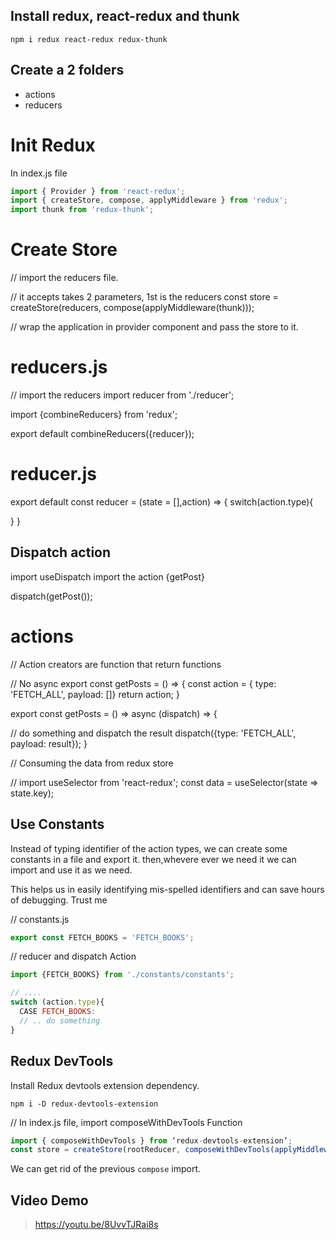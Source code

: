 ## Install redux, react-redux and thunk

```
npm i redux react-redux redux-thunk
```

## Create a 2 folders

- actions
- reducers

# Init Redux

In index.js file

```javascript
import { Provider } from 'react-redux';
import { createStore, compose, applyMiddleware } from 'redux';
import thunk from 'redux-thunk';
```

# Create Store

// import the reducers file.

// it accepts takes 2 parameters, 1st is the reducers
const store = createStore(reducers, compose(applyMiddleware(thunk)));

// wrap the application in provider component and pass the store to it.

# reducers.js

// import the reducers
import reducer from './reducer';

import {combineReducers} from 'redux';

export default combineReducers({reducer});

# reducer.js

export default const reducer = (state = [],action) => {
switch(action.type){

}
}

## Dispatch action

import useDispatch
import the action
{getPost}

dispatch(getPost());

# actions

// Action creators are function that return functions

// No async
export const getPosts = () => {
const action = { type: 'FETCH_ALL', payload: []}
return action;
}

export const getPosts = () => async (dispatch) => {

// do something and dispatch the result
dispatch({type: 'FETCH_ALL', payload: result});
}

// Consuming the data from redux store

// import useSelector from 'react-redux';
const data = useSelector(state => state.key);

## Use Constants

Instead of typing identifier of the action types, we can create some constants in a file and export it.
then,whevere ever we need it we can import and use it as we need.

This helps us in easily identifying mis-spelled identifiers and can save hours of debugging. Trust me

// constants.js

```javascript
export const FETCH_BOOKS = 'FETCH_BOOKS';
```

// reducer and dispatch Action

```javascript
import {FETCH_BOOKS} from './constants/constants';

// ....
switch (action.type){
  CASE FETCH_BOOKS:
  // .. do something
}
```

## Redux DevTools

Install Redux devtools extension dependency.

```
npm i -D redux-devtools-extension
```

// In index.js file, import composeWithDevTools Function

```javascript
import { composeWithDevTools } from ‘redux-devtools-extension’;
const store = createStore(rootReducer, composeWithDevTools(applyMiddleware(thunk)));
```

We can get rid of the previous `compose` import.

## Video Demo

> https://youtu.be/8UvvTJRai8s
